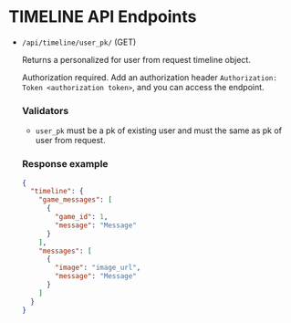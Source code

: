 # TIMELINE API Endpoints

- ```/api/timeline/user_pk/``` (GET)

    Returns a personalized for user from request timeline object.

    Authorization required. Add an authorization header ```Authorization: Token <authorization token>```, and you can 
    access the endpoint.

    ### Validators

    - ```user_pk``` must be a pk of existing user and must the same as pk of user from request.

    ### Response example

    ```json
    {
      "timeline": {
        "game_messages": [
          {
            "game_id": 1,
            "message": "Message"
          }
        ],
        "messages": [
          {
            "image": "image_url",
            "message": "Message"
          }
        ]
      }
    }
    ```

